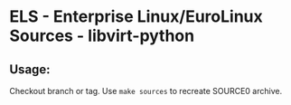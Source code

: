# ELS - Enterprise Linux/EuroLinux Sources - libvirt-python
 
## Usage:
  Checkout branch or tag. Use `make sources` to recreate  SOURCE0 archive.
